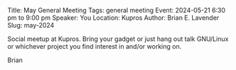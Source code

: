 Title: May General Meeting
Tags: general meeting
Event: 2024-05-21 6:30 pm to 9:00 pm
Speaker: You
Location: Kupros
Author: Brian E. Lavender
Slug: may-2024

Social meetup at Kupros. Bring your gadget or just hang out talk GNU/Linux
or whichever project you find interest in and/or working on.

Brian
